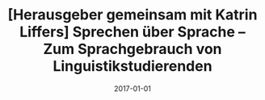 ---
title: "[Herausgeber gemeinsam mit Katrin Liffers] Sprechen über Sprache – Zum Sprachgebrauch von Linguistikstudierenden"
collection: publications
permalink: /publication/2017-01-01-SprUeSpr
date: 2017-01-01
venue: ' '
citation: 'Liffers,Katrin/Schürmann, Timo (2017): Sprechen über Sprache – Zum Sprachgebrauch von Linguistikstudierenden. Berlin: Retorika.'
---